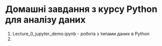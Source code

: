 # Домашні завдання з курсу Python для аналізу даних

1. Lecture_0_jupyter_demo.ipynb - робота з типами даних в Python
2. 
